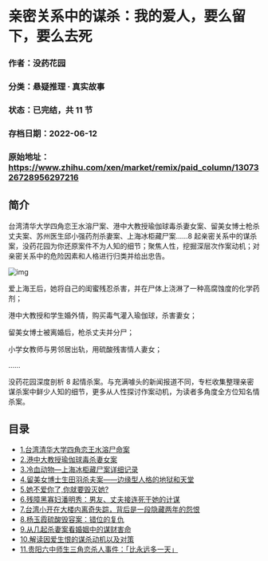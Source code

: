# 亲密关系中的谋杀：我的爱人，要么留下，要么去死

### 作者：没药花园

### 分类：悬疑推理 · 真实故事

### 状态：已完结，共 11 节

### 存档日期：2022-06-12

### 原始地址：https://www.zhihu.com/xen/market/remix/paid_column/1307326728956297216


## 简介
台湾清华大学四角恋王水溶尸案、港中大教授瑜伽球毒杀妻女案、留美女博士枪杀丈夫案、苏州医生邱小强药剂杀妻案、上海冰柜藏尸案……8 起亲密关系中的谋杀案，没药花园为你还原案件不为人知的细节；聚焦人性，挖掘深层次作案动机；对亲密关系中的危险因素和人格进行归类并给出忠告。






![img](https://pic3.zhimg.com/v2-732fc3e067b3c2544831121548ff26e0.png)

爱上海王后，她将自己的闺蜜残忍杀害，并在尸体上浇淋了一种高腐蚀度的化学药剂；


港中大教授和学生婚外情，购买毒气灌入瑜伽球，杀害妻女；


留美女博士被离婚后，枪杀丈夫并分尸；


小学女教师与男邻居出轨，用硫酸残害情人妻女；


……


没药花园深度剖析 8 起情杀案。与充满噱头的新闻报道不同，专栏收集整理亲密谋杀案中鲜少人知的细节，更多从人性探讨作案动机，为读者多角度全方位知名情杀案。




## 目录
- [1.台湾清华大学四角恋王水溶尸命案](1.台湾清华大学四角恋王水溶尸命案.md)<!-- 2020-11-11 06:04 -->
- [2.港中大教授瑜伽球毒杀妻女案](2.港中大教授瑜伽球毒杀妻女案.md)<!-- 2020-11-11 06:07 -->
- [3.冷血动物—上海冰柜藏尸案详细记录](3.冷血动物—上海冰柜藏尸案详细记录.md)<!-- 2020-11-11 06:09 -->
- [4.留美女博士生田羽杀夫案——边缘型人格的地狱和天堂](4.留美女博士生田羽杀夫案——边缘型人格的地狱和天堂.md)<!-- 2020-11-11 06:36 -->
- [5.她不爱你了,你就要毁灭她?](5.她不爱你了,你就要毁灭她?.md)<!-- 2020-11-11 06:47 -->
- [6.残障黑寡妇潘明秀：男友、丈夫接连死于她的计谋](6.残障黑寡妇潘明秀：男友、丈夫接连死于她的计谋.md)<!-- 2020-11-13 06:44 -->
- [7.台湾小开在大楼内离奇失踪，背后是一段隐藏两年的怨恨](7.台湾小开在大楼内离奇失踪，背后是一段隐藏两年的怨恨.md)<!-- 2020-11-18 03:38 -->
- [8.杨玉霞硫酸毁容案：错位的复仇](8.杨玉霞硫酸毁容案：错位的复仇.md)<!-- 2020-11-24 06:07 -->
- [9.从几起杀妻案看婚姻中的谋财害命](9.从几起杀妻案看婚姻中的谋财害命.md)<!-- 2020-11-17 06:47 -->
- [10.解读因爱生恨的谋杀动机以及对策](10.解读因爱生恨的谋杀动机以及对策.md)<!-- 2020-11-17 07:41 -->
- [11.贵阳六中师生三角恋杀人事件：「比永远多一天」](11.贵阳六中师生三角恋杀人事件：「比永远多一天」.md)<!-- 2021-01-05 03:24 -->